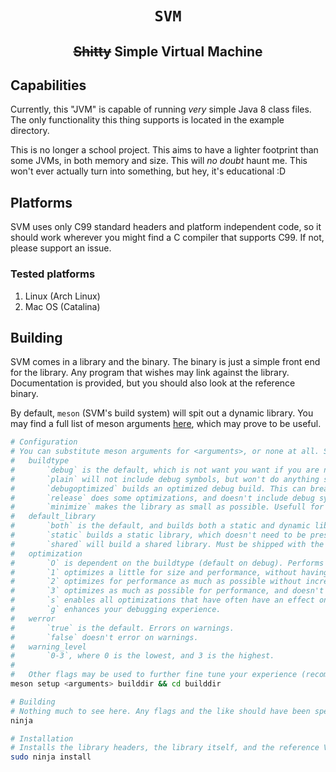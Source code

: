 <h1 align="center"><code>SVM</code></h1>
<h2 align="center"><s>Shitty</s> Simple Virtual Machine</h2>

## Capabilities
Currently, this "JVM" is capable of running *very* simple Java 8 class files. The only functionality this thing supports is located in the example directory.

This is no longer a school project. This aims to have a lighter footprint than some JVMs, in both memory and size. This will *no doubt* haunt me. This won't ever actually turn into something, but hey, it's educational :D

## Platforms
SVM uses only C99 standard headers and platform independent code, so it should work wherever you might find a C compiler that supports C99. If not, please support an issue.

### Tested platforms

1. Linux (Arch Linux)
2. Mac OS (Catalina)

## Building
SVM comes in a library and the binary. The binary is just a simple front end for the library. Any program that wishes may link against the library. Documentation is provided, but you should also look at the reference binary.

By default, `meson` (SVM's build system) will spit out a dynamic library. You may find a full list of meson arguments [here](https://mesonbuild.com/Builtin-options.html), which may prove to be useful.
```bash
# Configuration
# You can substitute meson arguments for <arguments>, or none at all. Some common arguments have been listed for convience:
#   buildtype
#       `debug` is the default, which is not want you want if you are not developing or debugging.
#       `plain` will not include debug symbols, but won't do anything special.
#       `debugoptimized` builds an optimized debug build. This can break debugging *very* easily.
#       `release` does some optimizations, and doesn't include debug symbols.
#       `minimize` makes the library as small as possible. Usefull for embedding.
#   default_library
#       `both` is the default, and builds both a static and dynamic library.
#       `static` builds a static library, which doesn't need to be present at runtime (baked into the application).
#       `shared` will build a shared library. Must be shipped with the applications, and might not be a good choice.
#   optimization
#       `O` is dependent on the buildtype (default on debug). Performs no optimizations.
#       `1` optimizes a little for size and performance, without having a large impact on compile time.
#       `2` optimizes for performance as much as possible without increasing size.
#       `3` optimizes as much as possible for performance, and doesn't give a f*ck about binary size.
#       `s` enables all optimizations that have often have an effect on code size.
#       `g` enhances your debugging experience.
#   werror
#       `true` is the default. Errors on warnings.
#       `false` doesn't error on warnings.
#   warning_level
#       `0-3`, where 0 is the lowest, and 3 is the highest.
#
#   Other flags may be used to further fine tune your experience (recommended for anything beyond a toy project).
meson setup <arguments> builddir && cd builddir

# Building
# Nothing much to see here. Any flags and the like should have been specified in the configure stage.
ninja

# Installation
# Installs the library headers, the library itself, and the reference VM.
sudo ninja install
```

